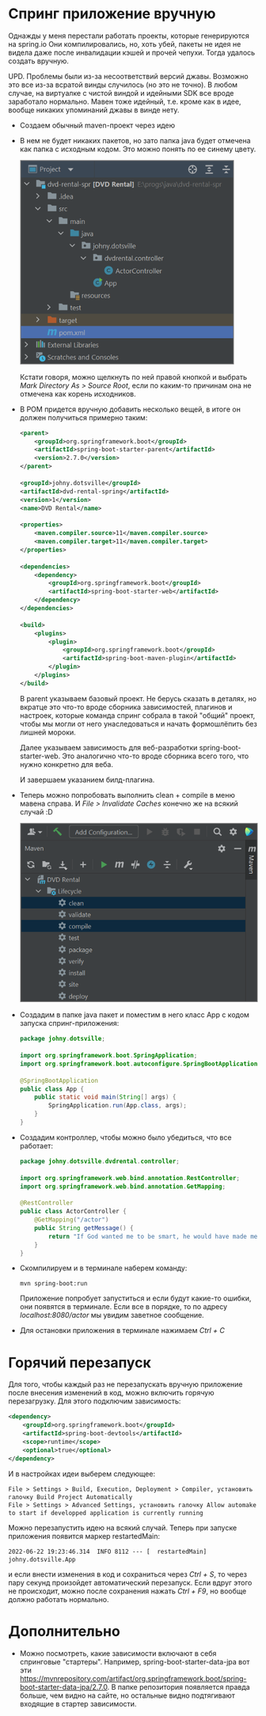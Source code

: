 # Спринг приложение вручную

Однажды у меня перестали работать проекты, которые генерируются на spring.io Они компилировались, но, хоть убей, пакеты не идея не видела даже после инвалидации кэшей и прочей чепухи. Тогда удалось создать вручную.

UPD. Проблемы были из-за несоответствий версий джавы. Возможно это все из-за всратой винды случилось (но это не точно). В любом случае, на виртуалке с чистой виндой и идейными SDK все вроде заработало нормально. Мавен тоже идейный, т.е. кроме как в идее, вообще никаких упоминаний джавы в винде нету.

* Создаем обычный maven-проект через идею

* В нем не будет никаких пакетов, но зато папка java будет отмечена как папка с исходным кодом. Это можно понять по ее синему цвету.

  <img src="img/image-20220622175625020.png" alt="image-20220622175625020" style="zoom:80%;" />

  Кстати говоря, можно щелкнуть по ней правой кнопкой и выбрать *Mark Directory As > Source Root*, если по каким-то причинам она не отмечена как корень исходников.

* В POM придется вручную добавить несколько вещей, в итоге он должен получиться примерно таким:

  ```xml
  <parent>
      <groupId>org.springframework.boot</groupId>
      <artifactId>spring-boot-starter-parent</artifactId>
      <version>2.7.0</version>
  </parent>
  
  <groupId>johny.dotsville</groupId>
  <artifactId>dvd-rental-spring</artifactId>
  <version>1</version>
  <name>DVD Rental</name>
  
  <properties>
      <maven.compiler.source>11</maven.compiler.source>
      <maven.compiler.target>11</maven.compiler.target>
  </properties>
  
  <dependencies>
      <dependency>
          <groupId>org.springframework.boot</groupId>
          <artifactId>spring-boot-starter-web</artifactId>
      </dependency>
  </dependencies>
  
  <build>
      <plugins>
          <plugin>
              <groupId>org.springframework.boot</groupId>
              <artifactId>spring-boot-maven-plugin</artifactId>
          </plugin>
      </plugins>
  </build>
  ```

  В parent указываем базовый проект. Не берусь сказать в деталях, но вкратце это что-то вроде сборника зависимостей, плагинов и настроек, которые команда спринг собрала в такой "общий" проект, чтобы мы могли от него унаследоваться и начать формошлёпить без лишней мороки.

  Далее указываем зависимость для веб-разработки spring-boot-starter-web. Это аналогично что-то вроде сборника всего того, что нужно конкретно для веба.

  И завершаем указанием билд-плагина.

* Теперь можно попробовать выполнить clean + compile в меню мавена справа. И *File > Invalidate Caches* конечно же на всякий случай :D

  <img src="img/image-20220622181038017.png" alt="image-20220622181038017" style="zoom:80%;" />

* Создадим в папке java пакет и поместим в него класс App с кодом запуска спринг-приложения:

  ```java
  package johny.dotsville;
  
  import org.springframework.boot.SpringApplication;
  import org.springframework.boot.autoconfigure.SpringBootApplication;
  
  @SpringBootApplication
  public class App {
      public static void main(String[] args) {
          SpringApplication.run(App.class, args);
      }
  }
  ```

* Создадим контроллер, чтобы можно было убедиться, что все работает:

  ```java
  package johny.dotsville.dvdrental.controller;
  
  import org.springframework.web.bind.annotation.RestController;
  import org.springframework.web.bind.annotation.GetMapping;
  
  @RestController
  public class ActorController {
      @GetMapping("/actor")
      public String getMessage() {
          return "If God wanted me to be smart, he would have made me born this way";
      }
  }
  ```

* Скомпилируем и в терминале наберем команду:

  ```
  mvn spring-boot:run
  ```

  Приложение попробует запуститься и если будут какие-то ошибки, они появятся в терминале. Если все в порядке, то по адресу *localhost:8080/actor* мы увидим заветное сообщение.
  
* Для остановки приложения в терминале нажимаем *Ctrl + C*

# Горячий перезапуск

Для того, чтобы каждый раз не перезапускать вручную приложение после внесения изменений в код, можно включить горячую перезагрузку. Для этого подключим зависимость:

```xml
<dependency>
    <groupId>org.springframework.boot</groupId>
    <artifactId>spring-boot-devtools</artifactId>
    <scope>runtime</scope>
    <optional>true</optional>
</dependency>
```

И в настройках идеи выберем следующее:

```
File > Settings > Build, Execution, Deployment > Compiler, установить галочку Build Project Automatically
File > Settings > Advanced Settings, установить галочку Allow automake to start if developped application is currently running
```

Можно перезапустить идею на всякий случай. Теперь при запуске приложения появится маркер restartedMain:

```
2022-06-22 19:23:46.314  INFO 8112 --- [  restartedMain] johny.dotsville.App 
```

и если внести изменения в код и сохраниться через *Ctrl + S*, то через пару секунд произойдет автоматический перезапуск. Если вдруг этого не происходит, можно после сохранения нажать *Ctrl + F9*, но вообще должно работать нормально.



# Дополнительно

* Можно посмотреть, какие зависимости включают в себя спринговые "стартеры". Например, spring-boot-starter-data-jpa вот эти https://mvnrepository.com/artifact/org.springframework.boot/spring-boot-starter-data-jpa/2.7.0. В папке репозитория появляется правда больше, чем видно на сайте, но остальные видно подтягивают входящие в стартер зависимости.